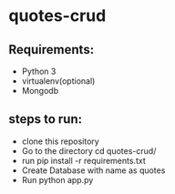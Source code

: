 # quotes-crud
## Requirements:
- Python 3
- virtualenv(optional)
- Mongodb

## steps to run:
- clone this repository
- Go to the directory cd quotes-crud/
- run pip install -r requirements.txt
- Create Database with name as quotes
- Run python app.py
